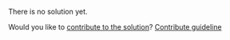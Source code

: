 
There is no solution yet.

Would you like to [contribute to the solution](https://github.com/BFEdev/BFE.dev-solutions/blob/main/question/what-does-a-http-request-look-like_en.md)? [Contribute guideline](https://github.com/BFEdev/BFE.dev-solutions#how-to-contribute)

